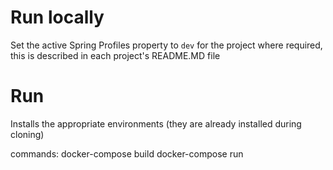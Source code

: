 # Run locally

Set the active Spring Profiles property to `dev` for the project where required, this is described in each project's README.MD file

# Run

Installs the appropriate environments (they are already installed during cloning)

commands:
	docker-compose build
	docker-compose run
